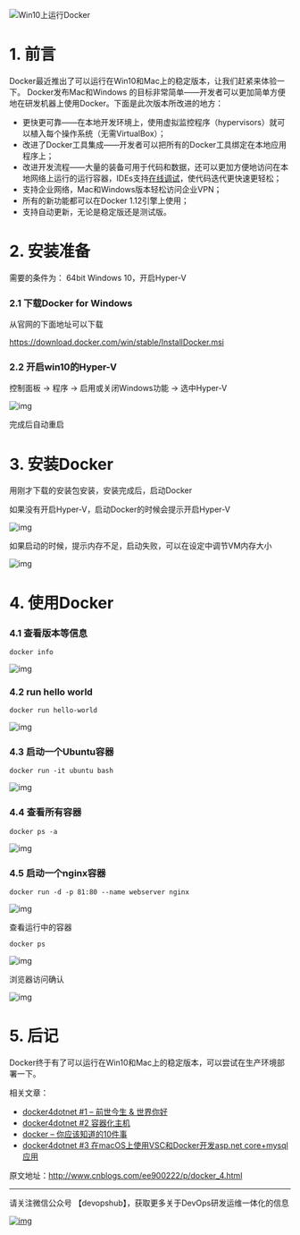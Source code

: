 ![Win10上运行Docker](image-201710201704/0.jpg)

# 1. 前言

Docker最近推出了可以运行在Win10和Mac上的稳定版本，让我们赶紧来体验一下。 Docker发布Mac和Windows 的目标非常简单——开发者可以更加简单方便地在研发机器上使用Docker。下面是此次版本所改进的地方：

- 更快更可靠——在本地开发环境上，使用虚拟监控程序（hypervisors）就可以植入每个操作系统（无需VirtualBox）；
- 改进了Docker工具集成——开发者可以把所有的Docker工具绑定在本地应用程序上；
- 改进开发流程——大量的装备可用于代码和数据，还可以更加方便地访问在本地网络上运行的运行容器，IDEs支持[在线调试]()，使代码迭代更快速更轻松；
- 支持企业网络，Mac和Windows版本轻松访问企业VPN；
- 所有的新功能都可以在Docker 1.12引擎上使用；
- 支持自动更新，无论是稳定版还是测试版。

# 2. 安装准备

需要的条件为： 64bit Windows 10，开启Hyper-V 

### 2.1 下载Docker for Windows

从官网的下面地址可以下载

https://download.docker.com/win/stable/InstallDocker.msi 

### 2.2 开启win10的Hyper-V

控制面板 -> 程序 -> 启用或关闭Windows功能 -> 选中Hyper-V

![img](image-201710201704/640.png)

完成后自动重启

 

# 3. 安装Docker

用刚才下载的安装包安装，安装完成后，启动Docker

如果没有开启Hyper-V，启动Docker的时候会提示开启Hyper-V

![img](image-201710201704/640_2.png) 

如果启动的时候，提示内存不足，启动失败，可以在设定中调节VM内存大小

![img](image-201710201704/640_3.jpg)

 

# 4. 使用Docker

### 4.1 查看版本等信息

```
docker info
```

![img](image-201710201704/640_4.png)

### 4.2 run hello world

```
docker run hello-world
```

![img](image-201710201704/640_5.png)

### 4.3 启动一个Ubuntu容器

```
docker run -it ubuntu bash
```

![img](image-201710201704/640_6.png)

### 4.4 查看所有容器

```
docker ps -a
```

![img](image-201710201704/640_7.png)

### 4.5 启动一个nginx容器

```
docker run -d -p 81:80 --name webserver nginx
```

![img](image-201710201704/640_8.png)

 

查看运行中的容器

```
docker ps
```

![img](image-201710201704/640_9.png)

浏览器访问确认

![img](image-201710201704/640_10.jpg) 

# 5. 后记

Docker终于有了可以运行在Win10和Mac上的稳定版本，可以尝试在生产环境部署一下。

相关文章：

- [docker4dotnet #1 – 前世今生 & 世界你好](http://mp.weixin.qq.com/s?__biz=MzA5NzU3Njc5Mw==&mid=265****42&idx=1&sn=4900b2e7ea01e979****16cce89db4c4bd5&scene=21#wechat_redirect)
- [docker4dotnet #2 容器化主机](http://mp.weixin.qq.com/s?__biz=MzA5NzU3Njc5Mw==&mid=265****49&idx=1&sn=b329****48ed46b8fab77bb626****60c98bd&scene=21#wechat_redirect)
- [docker – 你应该知道的10件事](http://mp.weixin.qq.com/s?__biz=MzA5NzU3Njc5Mw==&mid=265****53&idx=1&sn=f19c5df9b3be04c86afafff166faf9f5&scene=21#wechat_redirect)
- [docker4dotnet #3 在macOS上使用VSC和Docker开发asp.net core+mysql应用](http://mp.weixin.qq.com/s?__biz=MzA5NzU3Njc5Mw==&mid=265****61&idx=1&sn=2fe345****96cff4295c991b170d4b&scene=21#wechat_redirect)

原文地址：http://www.cnblogs.com/ee900222/p/docker_4.html

------

请关注微信公众号 【devopshub】，获取更多关于DevOps研发运维一体化的信息

[![img](image-201710201704/640_11.jpg)]()